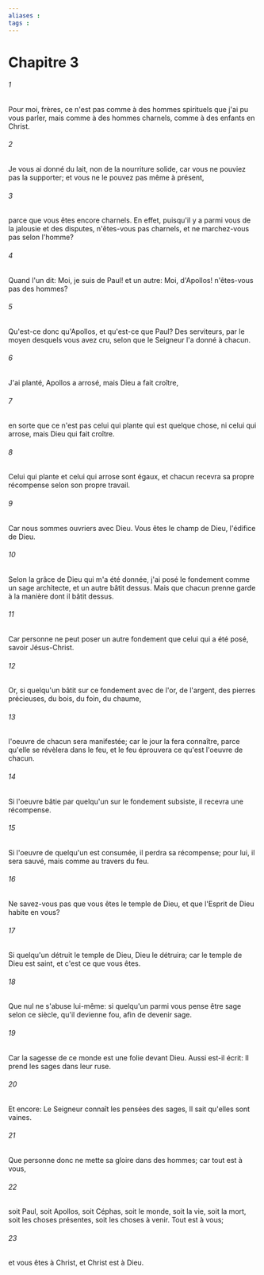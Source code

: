 ```yaml
---
aliases : 
tags : 
---
```


# Chapitre 3

###### 1
Pour moi, frères, ce n'est pas comme à des hommes spirituels que j'ai pu vous parler, mais comme à des hommes charnels, comme à des enfants en Christ.
###### 2
Je vous ai donné du lait, non de la nourriture solide, car vous ne pouviez pas la supporter; et vous ne le pouvez pas même à présent,
###### 3
parce que vous êtes encore charnels. En effet, puisqu'il y a parmi vous de la jalousie et des disputes, n'êtes-vous pas charnels, et ne marchez-vous pas selon l'homme?
###### 4
Quand l'un dit: Moi, je suis de Paul! et un autre: Moi, d'Apollos! n'êtes-vous pas des hommes?
###### 5
Qu'est-ce donc qu'Apollos, et qu'est-ce que Paul? Des serviteurs, par le moyen desquels vous avez cru, selon que le Seigneur l'a donné à chacun.
###### 6
J'ai planté, Apollos a arrosé, mais Dieu a fait croître,
###### 7
en sorte que ce n'est pas celui qui plante qui est quelque chose, ni celui qui arrose, mais Dieu qui fait croître.
###### 8
Celui qui plante et celui qui arrose sont égaux, et chacun recevra sa propre récompense selon son propre travail.
###### 9
Car nous sommes ouvriers avec Dieu. Vous êtes le champ de Dieu, l'édifice de Dieu.
###### 10
Selon la grâce de Dieu qui m'a été donnée, j'ai posé le fondement comme un sage architecte, et un autre bâtit dessus. Mais que chacun prenne garde à la manière dont il bâtit dessus.
###### 11
Car personne ne peut poser un autre fondement que celui qui a été posé, savoir Jésus-Christ.
###### 12
Or, si quelqu'un bâtit sur ce fondement avec de l'or, de l'argent, des pierres précieuses, du bois, du foin, du chaume,
###### 13
l'oeuvre de chacun sera manifestée; car le jour la fera connaître, parce qu'elle se révèlera dans le feu, et le feu éprouvera ce qu'est l'oeuvre de chacun.
###### 14
Si l'oeuvre bâtie par quelqu'un sur le fondement subsiste, il recevra une récompense.
###### 15
Si l'oeuvre de quelqu'un est consumée, il perdra sa récompense; pour lui, il sera sauvé, mais comme au travers du feu.
###### 16
Ne savez-vous pas que vous êtes le temple de Dieu, et que l'Esprit de Dieu habite en vous?
###### 17
Si quelqu'un détruit le temple de Dieu, Dieu le détruira; car le temple de Dieu est saint, et c'est ce que vous êtes.
###### 18
Que nul ne s'abuse lui-même: si quelqu'un parmi vous pense être sage selon ce siècle, qu'il devienne fou, afin de devenir sage.
###### 19
Car la sagesse de ce monde est une folie devant Dieu. Aussi est-il écrit: Il prend les sages dans leur ruse.
###### 20
Et encore: Le Seigneur connaît les pensées des sages, Il sait qu'elles sont vaines.
###### 21
Que personne donc ne mette sa gloire dans des hommes; car tout est à vous,
###### 22
soit Paul, soit Apollos, soit Céphas, soit le monde, soit la vie, soit la mort, soit les choses présentes, soit les choses à venir. Tout est à vous;
###### 23
et vous êtes à Christ, et Christ est à Dieu.
